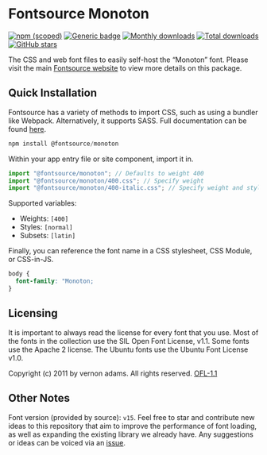# Fontsource Monoton

[![npm (scoped)](https://img.shields.io/npm/v/@fontsource/monoton?color=brightgreen)](https://www.npmjs.com/package/@fontsource/monoton) [![Generic badge](https://img.shields.io/badge/fontsource-passing-brightgreen)](https://github.com/fontsource/fontsource) [![Monthly downloads](https://badgen.net/npm/dm/@fontsource/monoton)](https://github.com/fontsource/fontsource) [![Total downloads](https://badgen.net/npm/dt/@fontsource/monoton)](https://github.com/fontsource/fontsource) [![GitHub stars](https://img.shields.io/github/stars/fontsource/fontsource.svg?style=social&label=Star)](https://github.com/fontsource/fontsource/stargazers)

The CSS and web font files to easily self-host the “Monoton” font. Please visit the main [Fontsource website](https://fontsource.org/fonts/monoton) to view more details on this package.

## Quick Installation

Fontsource has a variety of methods to import CSS, such as using a bundler like Webpack. Alternatively, it supports SASS. Full documentation can be found [here](https://fontsource.org/docs/getting-started/introduction).

```javascript
npm install @fontsource/monoton
```

Within your app entry file or site component, import it in.

```javascript
import "@fontsource/monoton"; // Defaults to weight 400
import "@fontsource/monoton/400.css"; // Specify weight
import "@fontsource/monoton/400-italic.css"; // Specify weight and style

```

Supported variables:
- Weights: `[400]`
- Styles: `[normal]`
- Subsets: `[latin]`

Finally, you can reference the font name in a CSS stylesheet, CSS Module, or CSS-in-JS.

```css
body {
  font-family: "Monoton;
}
```

## Licensing
It is important to always read the license for every font that you use.
Most of the fonts in the collection use the SIL Open Font License, v1.1. Some fonts use the Apache 2 license. The Ubuntu fonts use the Ubuntu Font License v1.0.

Copyright (c) 2011 by vernon adams. All rights reserved.
[OFL-1.1](http://scripts.sil.org/OFL)

## Other Notes
Font version (provided by source): `v15`.
Feel free to star and contribute new ideas to this repository that aim to improve the performance of font loading, as well as expanding the existing library we already have. Any suggestions or ideas can be voiced via an [issue](https://github.com/fontsource/fontsource/issues).